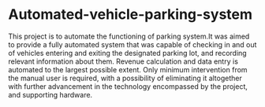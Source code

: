 # Automated-vehicle-parking-system
This project is to automate the functioning of parking system.It was aimed to provide a fully automated system that was capable of checking in and out of vehicles entering and exiting the designated parking lot, and recording relevant information about them. Revenue calculation and data entry is automated to the largest possible extent. Only minimum intervention from the manual user is required, with a possibility of eliminating it altogether with further advancement in the technology encompassed by the project, and supporting hardware.
